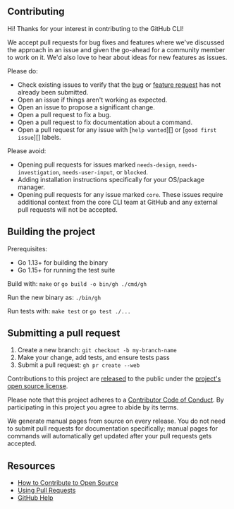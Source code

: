 ## Contributing

Hi! Thanks for your interest in contributing to the GitHub CLI!

We accept pull requests for bug fixes and features where we've discussed the approach in an issue and given the go-ahead for a community member to work on it. We'd also love to hear about ideas for new features as issues.

Please do:

* Check existing issues to verify that the [bug][bug issues] or [feature request][feature request issues] has not already been submitted.
* Open an issue if things aren't working as expected.
* Open an issue to propose a significant change.
* Open a pull request to fix a bug.
* Open a pull request to fix documentation about a command.
* Open a pull request for any issue with [`help wanted`][] or [`good first issue`][] labels.

Please avoid:

* Opening pull requests for issues marked `needs-design`, `needs-investigation`, `needs-user-input`, or `blocked`.
* Adding installation instructions specifically for your OS/package manager.
* Opening pull requests for any issue marked `core`. These issues require additional context from
  the core CLI team at GitHub and any external pull requests will not be accepted.

## Building the project

Prerequisites:
- Go 1.13+ for building the binary
- Go 1.15+ for running the test suite

Build with: `make` or `go build -o bin/gh ./cmd/gh`

Run the new binary as: `./bin/gh`

Run tests with: `make test` or `go test ./...`

## Submitting a pull request

1. Create a new branch: `git checkout -b my-branch-name`
1. Make your change, add tests, and ensure tests pass
1. Submit a pull request: `gh pr create --web`

Contributions to this project are [released][legal] to the public under the [project's open source license][license].

Please note that this project adheres to a [Contributor Code of Conduct][code-of-conduct]. By participating in this project you agree to abide by its terms.

We generate manual pages from source on every release. You do not need to submit pull requests for documentation specifically; manual pages for commands will automatically get updated after your pull requests gets accepted.

## Resources

- [How to Contribute to Open Source][]
- [Using Pull Requests][]
- [GitHub Help][]


[bug issues]: https://github.com/cli/cli/issues?q=is%3Aopen+is%3Aissue+label%3Abug
[feature request issues]: https://github.com/cli/cli/issues?q=is%3Aopen+is%3Aissue+label%3Aenhancement
[help wanted]: https://github.com/cli/cli/labels/help%20wanted
[good first issue]: https://github.com/cli/cli/labels/good%20first%20issue
[legal]: https://docs.github.com/en/free-pro-team@latest/github/site-policy/github-terms-of-service#6-contributions-under-repository-license
[license]: ../LICENSE
[code-of-conduct]: ./CODE-OF-CONDUCT.md
[How to Contribute to Open Source]: https://opensource.guide/how-to-contribute/
[Using Pull Requests]: https://docs.github.com/en/free-pro-team@latest/github/collaborating-with-issues-and-pull-requests/about-pull-requests
[GitHub Help]: https://docs.github.com/
